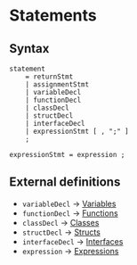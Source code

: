 # Statements

## Syntax

```ebnf
statement
    = returnStmt
    | assignmentStmt
    | variableDecl
    | functionDecl
    | classDecl
    | structDecl
    | interfaceDecl
    | expressionStmt [ , ";" ]
    ;

expressionStmt = expression ;
```

## External definitions
* `variableDecl` -> [Variables](variables.md)
* `functionDecl` -> [Functions](functions.md)
* `classDecl` -> [Classes](classes.md)
* `structDecl` -> [Structs](structs.md)
* `interfaceDecl` -> [Interfaces](interfaces.md)
* `expression` -> [Expressions](expressions.md)